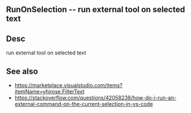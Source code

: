 
<!---
### <beg-file_info>
### document_metadata:
###   - caption: "__blank__"
###     desc: |
###         * AUTO-GENERATED-FILE ;; any direct edits will be lost
###     seeinstead: |
###         *  href="smartpath://mytrybits/t/trytexteditor/txt/blogtef.yaml.txt" find="uuid01rrmy004"
### <end-file_info>
--->

## RunOnSelection           --  run external tool on selected text

## Desc
run external tool on selected text

## See also
* https://marketplace.visualstudio.com/items?itemName=yhirose.FilterText
* https://stackoverflow.com/questions/42058238/how-do-i-run-an-external-command-on-the-current-selection-in-vs-code


